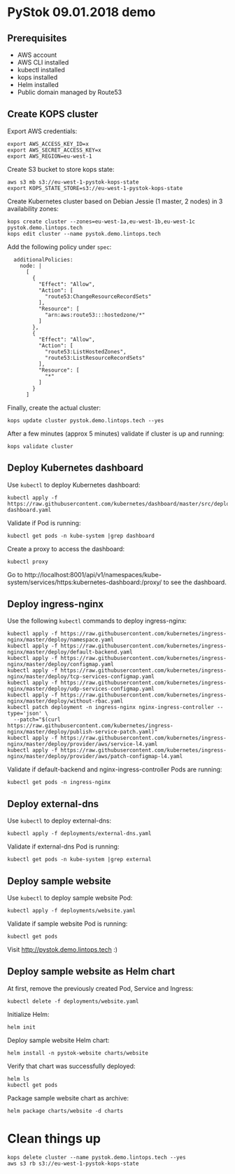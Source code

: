 # PyStok 09.01.2018 demo

## Prerequisites

* AWS account
* AWS CLI installed
* kubectl installed
* kops installed
* Helm installed
* Public domain managed by Route53

## Create KOPS cluster

Export AWS credentials:

```
export AWS_ACCESS_KEY_ID=x
export AWS_SECRET_ACCESS_KEY=x
export AWS_REGION=eu-west-1
```

Create S3 bucket to store kops state:

```
aws s3 mb s3://eu-west-1-pystok-kops-state
export KOPS_STATE_STORE=s3://eu-west-1-pystok-kops-state
```

Create Kubernetes cluster based on Debian Jessie (1 master, 2 nodes) in 3 availability zones:

```
kops create cluster --zones=eu-west-1a,eu-west-1b,eu-west-1c pystok.demo.lintops.tech
kops edit cluster --name pystok.demo.lintops.tech
```

Add the following policy under `spec`:

```
  additionalPolicies:
    node: |
      [
        {
          "Effect": "Allow",
          "Action": [
            "route53:ChangeResourceRecordSets"
          ],
          "Resource": [
            "arn:aws:route53:::hostedzone/*"
          ]
        },
        {
          "Effect": "Allow",
          "Action": [
            "route53:ListHostedZones",
            "route53:ListResourceRecordSets"
          ],
          "Resource": [
            "*"
          ]
        }
      ]
```

Finally, create the actual cluster:

```
kops update cluster pystok.demo.lintops.tech --yes
```

After a few minutes (approx 5 minutes) validate if cluster is up and running:

```
kops validate cluster
```

## Deploy Kubernetes dashboard

Use `kubectl` to deploy Kubernetes dashboard:
```
kubectl apply -f https://raw.githubusercontent.com/kubernetes/dashboard/master/src/deploy/recommended/kubernetes-dashboard.yaml
```

Validate if Pod is running:

```
kubectl get pods -n kube-system |grep dashboard
```

Create a proxy to access the dashboard:

```
kubectl proxy
```

Go to http://localhost:8001/api/v1/namespaces/kube-system/services/https:kubernetes-dashboard:/proxy/ to see the dashboard.

## Deploy ingress-nginx

Use the following `kubectl` commands to deploy ingress-nginx:
```
kubectl apply -f https://raw.githubusercontent.com/kubernetes/ingress-nginx/master/deploy/namespace.yaml
kubectl apply -f https://raw.githubusercontent.com/kubernetes/ingress-nginx/master/deploy/default-backend.yaml
kubectl apply -f https://raw.githubusercontent.com/kubernetes/ingress-nginx/master/deploy/configmap.yaml
kubectl apply -f https://raw.githubusercontent.com/kubernetes/ingress-nginx/master/deploy/tcp-services-configmap.yaml
kubectl apply -f https://raw.githubusercontent.com/kubernetes/ingress-nginx/master/deploy/udp-services-configmap.yaml
kubectl apply -f https://raw.githubusercontent.com/kubernetes/ingress-nginx/master/deploy/without-rbac.yaml
kubectl patch deployment -n ingress-nginx nginx-ingress-controller --type='json' \
  --patch="$(curl https://raw.githubusercontent.com/kubernetes/ingress-nginx/master/deploy/publish-service-patch.yaml)"
kubectl apply -f https://raw.githubusercontent.com/kubernetes/ingress-nginx/master/deploy/provider/aws/service-l4.yaml
kubectl apply -f https://raw.githubusercontent.com/kubernetes/ingress-nginx/master/deploy/provider/aws/patch-configmap-l4.yaml
```

Validate if default-backend and nginx-ingress-controller Pods are running:

```
kubectl get pods -n ingress-nginx
```

## Deploy external-dns

Use `kubectl` to deploy external-dns:

```
kubectl apply -f deployments/external-dns.yaml
```

Validate if external-dns Pod is running:

```
kubectl get pods -n kube-system |grep external
```

## Deploy sample website

Use `kubectl` to deploy sample website Pod:

```
kubectl apply -f deployments/website.yaml
```

Validate if sample website Pod is running:

```
kubectl get pods
```

Visit http://pystok.demo.lintops.tech :)

## Deploy sample website as Helm chart

At first, remove the previously created Pod, Service and Ingress:

```
kubectl delete -f deployments/website.yaml
```

Initialize Helm:

```
helm init
```

Deploy sample website Helm chart:

```
helm install -n pystok-website charts/website
```

Verify that chart was successfully deployed:

```
helm ls
kubectl get pods
```

Package sample website chart as archive:

```
helm package charts/website -d charts
```

# Clean things up

```
kops delete cluster --name pystok.demo.lintops.tech --yes
aws s3 rb s3://eu-west-1-pystok-kops-state
```
